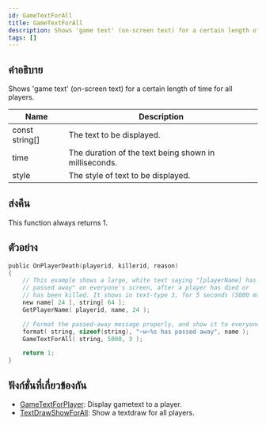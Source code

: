 ```yaml
---
id: GameTextForAll
title: GameTextForAll
description: Shows 'game text' (on-screen text) for a certain length of time for all players.
tags: []
---
```


## คำอธิบาย

Shows 'game text' (on-screen text) for a certain length of time for all players.

| Name           | Description                                           |
| -------------- | ----------------------------------------------------- |
| const string[] | The text to be displayed.                             |
| time           | The duration of the text being shown in milliseconds. |
| style          | The style of text to be displayed.                    |

## ส่งคืน

This function always returns 1.

## ตัวอย่าง

```c
public OnPlayerDeath(playerid, killerid, reason)
{
    // This example shows a large, white text saying "[playerName] has
    // passed away" on everyone's screen, after a player has died or
    // has been killed. It shows in text-type 3, for 5 seconds (5000 ms)
    new name[ 24 ], string[ 64 ];
    GetPlayerName( playerid, name, 24 );

    // Format the passed-away message properly, and show it to everyone:
    format( string, sizeof(string), "~w~%s has passed away", name );
    GameTextForAll( string, 5000, 3 );

    return 1;
}
```

## ฟังก์ชั่นที่เกี่ยวข้องกัน

- [GameTextForPlayer](../functions/GameTextForPlayer): Display gametext to a player.
- [TextDrawShowForAll](../functions/TextDrawShowForAll): Show a textdraw for all players.
